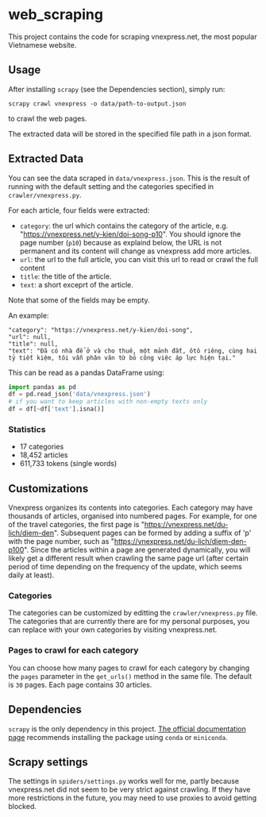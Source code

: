 # web_scraping

This project contains the code for scraping vnexpress.net, the most popular Vietnamese website.

## Usage

After installing `scrapy` (see the Dependencies section), simply run:

```
scrapy crawl vnexpress -o data/path-to-output.json 
```
to crawl the web pages.

The extracted data will be stored in the specified file path in a json format.

## Extracted Data

You can see the data scraped in `data/vnexpress.json`. This is the result of running with the default setting and the categories specified in `crawler/vnexpress.py`.

For each article, four fields were extracted:

- `category`: the url which contains the category of the article, e.g. "https://vnexpress.net/y-kien/doi-song-p10". You should ignore the page number (`p10`) because as explaind below, the URL is not permanent and its content will change as vnexpress add more articles.
- `url`: the url to the full article, you can visit this url to read or crawl the full content
- `title`: the title of the article.
- `text`: a short exceprt of the article.

Note that some of the fields may be empty.

An example:

    "category": "https://vnexpress.net/y-kien/doi-song",
    "url": null,
    "title": null,
    "text": "Đã có nhà để ở và cho thuê, một mảnh đất, ôtô riêng, cùng hai tỷ tiết kiệm, tôi vẫn phân vân từ bỏ công việc áp lực hiện tại."

This can be read as a pandas DataFrame using:

```python
import pandas as pd
df = pd.read_json('data/vnexpress.json')
# if you want to keep articles with non-empty texts only
df = df[~df['text'].isna()]
```

### Statistics

- 17 categories
- 18,452 articles
- 611,733 tokens (single words)

## Customizations

Vnexpress organizes its contents into categories. Each category may have thousands of articles, organised into numbered pages. For example, for one of the travel categories, the first page is "https://vnexpress.net/du-lich/diem-den". Subsequent pages can be formed by adding a suffix of 'p' with the page number, such as "https://vnexpress.net/du-lich/diem-den-p100". Since the articles within a page are generated dynamically, you will likely get a different result when crawling the same page url (after certain period of time depending on the frequency of the update, which seems daily at least).

### Categories

The categories can be customized by editting the `crawler/vnexpress.py` file. The categories that are currently there are for my personal purposes, you can replace with your own categories by visiting vnexpress.net.

### Pages to crawl for each category

You can choose how many pages to crawl for each category by changing the `pages` parameter in the `get_urls()` method in the same file. The default is `30` pages. Each page contains 30 articles.

## Dependencies

`scrapy` is the only dependency in this project. [The official documentation page](https://scrapy.org/) recommends installing the package using `conda` or `miniconda`.

## Scrapy settings

The settings in `spiders/settings.py` works well for me, partly because vnexpress.net did not seem to be very strict against crawling. If they have more restrictions in the future, you may need to use proxies to avoid getting blocked.
